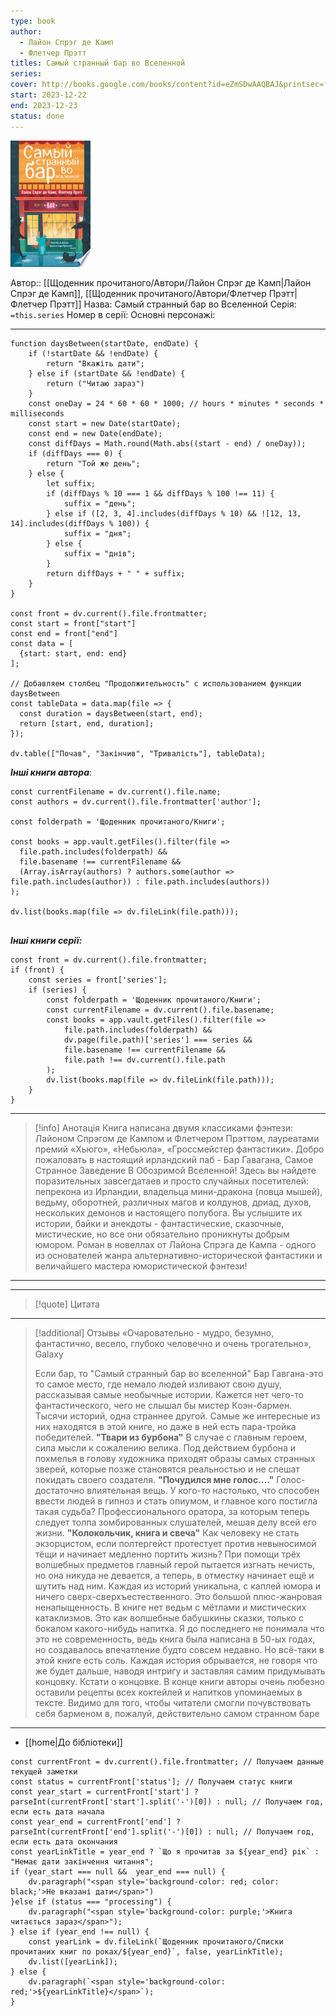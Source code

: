 ```yaml
---
type: book
author:
  - Лайон Спрэг де Камп
  - Флетчер Прэтт
titles: Самый странный бар во Вселенной
series:
cover: http://books.google.com/books/content?id=eZmSDwAAQBAJ&printsec=frontcover&img=1&zoom=1&edge=curl&source=gbs_api
start: 2023-12-22
end: 2023-12-23
status: done
---
```

![cover|150](media/cover!150-333.jpg)

Автор:: [[Щоденник прочитаного/Автори/Лайон Спрэг де Камп|Лайон Спрэг де Камп]], [[Щоденник прочитаного/Автори/Флетчер Прэтт|Флетчер Прэтт]]
Назва: Самый странный бар во Вселенной
Серія:  `=this.series`
Номер в серії:
Основні персонажі:

---
```dataviewjs
function daysBetween(startDate, endDate) {
	if (!startDate && !endDate) { 
		return "Вкажіть дати"; 
	} else if (startDate && !endDate) {
		return ("Читаю зараз")
	}
	const oneDay = 24 * 60 * 60 * 1000; // hours * minutes * seconds * milliseconds
	const start = new Date(startDate);
	const end = new Date(endDate);
	const diffDays = Math.round(Math.abs((start - end) / oneDay));
	if (diffDays === 0) {
		return "Той же день";   
	} else {
		let suffix;     
	    if (diffDays % 10 === 1 && diffDays % 100 !== 11) {
		    suffix = "день";     
	    } else if ([2, 3, 4].includes(diffDays % 10) && ![12, 13, 14].includes(diffDays % 100)) {
			suffix = "дня";     
		} else {       
			suffix = "днів";     
		}          
		return diffDays + " " + suffix;   
	} 
}  

const front = dv.current().file.frontmatter;
const start = front["start"]
const end = front["end"]
const data = [
  {start: start, end: end}
];

// Добавляем столбец "Продолжительность" с использованием функции daysBetween
const tableData = data.map(file => {
  const duration = daysBetween(start, end);
  return [start, end, duration];
});

dv.table(["Почав", "Закінчив", "Тривалість"], tableData);
```

***Інші книги автора***:
```dataviewjs
const currentFilename = dv.current().file.name;
const authors = dv.current().file.frontmatter['author'];

const folderpath = 'Щоденник прочитаного/Книги';

const books = app.vault.getFiles().filter(file =>
  file.path.includes(folderpath) &&
  file.basename !== currentFilename &&
  (Array.isArray(authors) ? authors.some(author => file.path.includes(author)) : file.path.includes(authors))
);

dv.list(books.map(file => dv.fileLink(file.path)));


```
***Інші книги серії:***
```dataviewjs
const front = dv.current().file.frontmatter;
if (front) {
	const series = front['series'];
	if (series) {
		const folderpath = 'Щоденник прочитаного/Книги';
		const currentFilename = dv.current().file.basename;
		const books = app.vault.getFiles().filter(file =>  
			file.path.includes(folderpath) && 
			dv.page(file.path)['series'] === series && 
			file.basename !== currentFilename &&
			file.path !== dv.current().file.path 
		);
		dv.list(books.map(file => dv.fileLink(file.path)));
	}
}

```

---
>[!info] Анотація
>Книга написана двумя классиками фэнтези: Лайоном Спрэгом де Кампом и Флетчером Прэттом, лауреатами премий «Хьюго», «Небьюла», «Гроссмейстер фантастики».
>Добро пожаловать в настоящий ирландский паб - Бар Гавагана, Самое Странное Заведение В Обозримой Вселенной! Здесь вы найдете поразительных завсегдатаев и просто случайных посетителей: лепрекона из Ирландии, владельца мини-дракона (ловца мышей), ведьму, оборотней, различных магов и колдунов, дриад, духов, нескольких демонов и настоящего полубога. Вы услышите их истории, байки и анекдоты - фантастические, сказочные, мистические, но все они обязательно проникнуты добрым юмором.
>Роман в новеллах от Лайона Спрэга де Кампа - одного из основателей жанра альтернативно-исторической фантастики и величайшего мастера юмористической фэнтези!
___

****
>[!quote] Цитата

****
>[!additional] Отзывы
>«Очаровательно - мудро, безумно, фантастично, весело, глубоко человечно и очень трогательно», Galaxy
>
>Если бар, то "Самый странный бар во вселенной"
>Бар Гавгана-это то самое место, где немало людей изливают свою душу, рассказывая самые необычные истории. Кажется нет чего-то фантастического, чего не слышал бы мистер Коэн-бармен. Тысячи историй, одна страннее другой.
>Самые же интересные из них находятся в этой книге, но даже в ней есть пара-тройка победителей.
>**"Твари из бурбона"**
>В случае с главным героем, сила мысли к сожалению велика. Под действием бурбона и похмелья в голову художника приходят образы самых странных зверей, которые позже становятся реальностью и не спешат покидать своего создателя.
>**"Почудился мне голос...."**
>Голос-достаточно влиятельная вещь. У кого-то настолько, что способен ввести людей в гипноз и стать опиумом, и главное кого постигла такая судьба? Профессионального оратора, за которым теперь следует толпа зомбированных слушателей, мешая делу всей его жизни.
>**"Колокольчик, книга и свеча"**
>Как человеку не стать экзорцистом, если полтергейст протестует против невыносимой тёщи и начинает медленно портить жизнь?
>При помощи трёх волшебных предметов главный герой пытается изгнать нечисть, но она никуда не девается, а теперь, в отместку начинает ещё и шутить над ним.
>Каждая из историй уникальна, с каплей юмора и ничего сверх-сверхъестественного.
>Это большой плюс-жанровая ненапыщенность. В книге нет ведьм с мётлами и мистических катаклизмов. Это как волшебные бабушкины сказки, только с бокалом какого-нибудь напитка.
>Я до последнего не понимала что это не современность, ведь книга была написана в 50-ых годах, но создавалось впечатление будто совсем недавно.
>Но всё-таки в этой книге есть соль. Каждая история обрывается, не говоря что же будет дальше, наводя интригу и заставляя самим придумывать концовку.
>Кстати о концовке. В конце книги авторы очень любезно оставили рецепты всех коктейлей и напитков упоминаемых в тексте. Видимо для того, чтобы читатели смогли почувствовать себя барменом в, пожалуй, действительно самом странном баре

****

- [[home|До бібліотеки]]

```dataviewjs
const currentFront = dv.current().file.frontmatter; // Получаем данные текущей заметки 
const status = currentFront['status']; // Получаем статус книги 
const year_start = currentFront['start'] ? parseInt(currentFront['start'].split('-')[0]) : null; // Получаем год, если есть дата начала 
const year_end = currentFront['end'] ? parseInt(currentFront['end'].split('-')[0]) : null; // Получаем год, если есть дата окончания 
const yearLinkTitle = year_end ? `Що я прочитав за ${year_end} рік` : "Немає дати закінчення читання"; 
if (year_start === null &&  year_end === null) {
	dv.paragraph("<span style='background-color: red; color: black;'>Не вказані дати</span>")
}else if (status === "processing") { 
	dv.paragraph("<span style='background-color: purple;'>Книга читається зараз</span>");
} else if (year_end !== null) { 
	const yearLink = dv.fileLink(`Щоденник прочитаного/Списки прочитаних книг по роках/${year_end}`, false, yearLinkTitle); 
	dv.list([yearLink]); 
} else { 
	dv.paragraph(`<span style='background-color: red;'>${yearLinkTitle}</span>`);
}
```